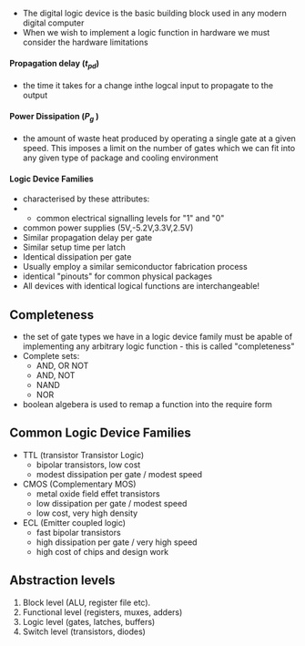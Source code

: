 - The digital logic device is the basic building block used in any modern digital computer
- When we wish to implement a logic function in hardware we must consider the hardware limitations
#### Propagation delay ($t_{pd}$)
- the time it takes for a change inthe logcal input to propagate to the output
#### Power Dissipation ($P_{g}$ )
- the amount of waste heat produced by operating a single gate at a given speed. This imposes a limit on the number of gates which we can fit into any given type of package and cooling environment
#### Logic Device Families
- characterised by these attributes:
- - common electrical signalling levels for "1" and "0"
- common power supplies (5V,-5.2V,3.3V,2.5V)
- Similar propagation delay per gate
- Similar setup time per latch
- Identical dissipation per gate
- Usually employ a similar semiconductor fabrication process
- identical "pinouts" for common physical packages
- All devices with identical logical functions are interchangeable!

## Completeness
- the set of gate types we have in a logic device family must be apable of implementing any arbitrary logic function - this is called "completeness"
- Complete sets:
	- AND, OR NOT
	- AND, NOT
	- NAND
	- NOR
- boolean algebera is used to remap a function into the require form 

## Common Logic Device Families
- TTL (transistor Transistor Logic)
	- bipolar transistors, low cost
	- modest dissipation per gate / modest speed
- CMOS (Complementary MOS)
	-  metal oxide field effet transistors
	- low dissipation per gate / modest speed
	- low cost, very high density
- ECL (Emitter coupled logic)
	- fast bipolar transistors
	- high dissipation per gate / very high speed
	- high cost of chips and design work
## Abstraction levels
1. Block level (ALU, register file etc).
2. Functional level (registers, muxes, adders)
3. Logic level (gates, latches, buffers)
4. Switch level (transistors, diodes)
